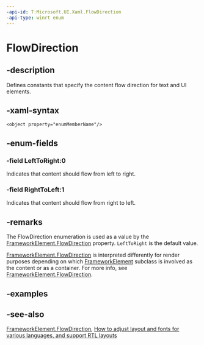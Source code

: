 ```yaml
---
-api-id: T:Microsoft.UI.Xaml.FlowDirection
-api-type: winrt enum
---
```


<!-- Enumeration syntax
public enum Microsoft.UI.Xaml.FlowDirection : int
-->

# FlowDirection

## -description

Defines constants that specify the content flow direction for text and UI elements.

## -xaml-syntax

``` xaml
<object property="enumMemberName"/>
```

## -enum-fields

### -field LeftToRight:0

Indicates that content should flow from left to right.

### -field RightToLeft:1

Indicates that content should flow from right to left.

## -remarks

The FlowDirection enumeration is used as a value by the [FrameworkElement.FlowDirection](frameworkelement_flowdirection.md) property. `LeftToRight` is the default value.

[FrameworkElement.FlowDirection](frameworkelement_flowdirection.md) is interpreted differently for render purposes depending on which [FrameworkElement](frameworkelement.md) subclass is involved as the content or as a container. For more info, see [FrameworkElement.FlowDirection](frameworkelement_flowdirection.md).

## -examples

## -see-also

[FrameworkElement.FlowDirection](frameworkelement_flowdirection.md), [How to adjust layout and fonts for various languages, and support RTL layouts](/previous-versions/windows/apps/hh967760(v=win.10))
